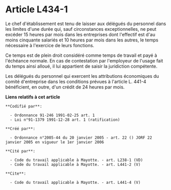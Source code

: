 # Article L434-1

Le chef d'établissement est tenu de laisser aux délégués du personnel dans les limites d'une durée qui, sauf circonstances
exceptionnelles, ne peut excéder 15 heures par mois dans les entreprises dont l'effectif est d'au moins cinquante salariés et
10 heures par mois dans les autres, le temps nécessaire à l'exercice de leurs fonctions.

Ce temps est de plein droit considéré comme temps de travail et payé à l'échéance normale. En cas de contestation par
l'employeur de l'usage fait du temps ainsi alloué, il lui appartient de saisir la juridiction compétente.

Les délégués du personnel qui exercent les attributions économiques du comité d'entreprise dans les conditions prévues à
l'article L. 441-4 bénéficient, en outre, d'un crédit de 24 heures par mois.

**Liens relatifs à cet article**

	**Codifié par**:

	  - Ordonnance 91-246 1991-02-25 art. 1
	  - Loi n°91-1379 1991-12-28 art. 1 (ratification)

	**Créé par**:

	  - Ordonnance n°2005-44 du 20 janvier 2005 - art. 22 () JORF 22 janvier 2005 en vigueur le 1er janvier 2006

	**Cité par**:

	  - Code du travail applicable à Mayotte. - art. L238-1 (VD)
	  - Code du travail applicable à Mayotte. - art. L441-2 (V)

	**Cite**:

	  - Code du travail applicable à Mayotte. - art. L441-4 (V)
